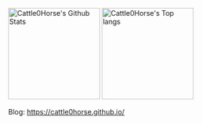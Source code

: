<img alt="Cattle0Horse's Github Stats" src="https://github-readme-stats.vercel.app/api?username=Cattle0Horse&show_icons=true&hide_border=true&include_all_commits=true" height="185px"> <img alt="Cattle0Horse's Top langs" src="https://github-readme-stats.vercel.app/api/top-langs/?username=Cattle0Horse&layout=compact&hide_border=true" height="185px">

Blog: <https://cattle0horse.github.io/>
